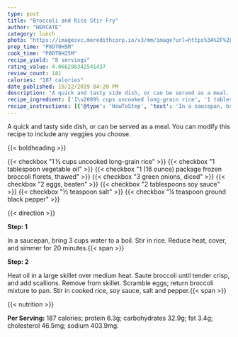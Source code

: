 ```yaml
---
type: post
title: "Broccoli and Rice Stir Fry"
author: "HERCATE"
category: lunch
photo: "https://imagesvc.meredithcorp.io/v3/mm/image?url=https%3A%2F%2Fimages.media-allrecipes.com%2Fuserphotos%2F356279.jpg"
prep_time: "P0DT0H5M"
cook_time: "P0DT0H25M"
recipe_yield: "8 servings"
rating_value: 4.066298342541437
review_count: 181
calories: "187 calories"
date_published: 10/22/2019 04:20 PM
description: "A quick and tasty side dish, or can be served as a meal. You can modify this recipe to include any veggies you choose."
recipe_ingredient: ['1\u2009½ cups uncooked long-grain rice', '1 tablespoon vegetable oil', '1 (16 ounce) package frozen broccoli florets, thawed', '3 green onions, diced', '2 eggs, beaten', '2 tablespoons soy sauce', '½ teaspoon salt', '¼ teaspoon ground black pepper']
recipe_instructions: [{'@type': 'HowToStep', 'text': 'In a saucepan, bring 3 cups water to a boil. Stir in rice. Reduce heat, cover, and simmer for 20 minutes.\n'}, {'@type': 'HowToStep', 'text': 'Heat oil in a large skillet over medium heat. Saute broccoli until tender crisp, and add scallions. Remove from skillet. Scramble eggs; return broccoli mixture to pan. Stir in cooked rice, soy sauce, salt and pepper.\n'}]
---
```


A quick and tasty side dish, or can be served as a meal. You can modify this recipe to include any veggies you choose. 

{{< boldheading >}}

{{< checkbox "1 ½ cups uncooked long-grain rice" >}}
{{< checkbox "1 tablespoon vegetable oil" >}}
{{< checkbox "1 (16 ounce) package frozen broccoli florets, thawed" >}}
{{< checkbox "3  green onions, diced" >}}
{{< checkbox "2  eggs, beaten" >}}
{{< checkbox "2 tablespoons soy sauce" >}}
{{< checkbox "½ teaspoon salt" >}}
{{< checkbox "¼ teaspoon ground black pepper" >}}


{{< direction >}}

**Step: 1**

In a saucepan, bring 3 cups water to a boil. Stir in rice. Reduce heat, cover, and simmer for 20 minutes.{{< span >}}

**Step: 2**

Heat oil in a large skillet over medium heat. Saute broccoli until tender crisp, and add scallions. Remove from skillet. Scramble eggs; return broccoli mixture to pan. Stir in cooked rice, soy sauce, salt and pepper.{{< span >}}

{{< nutrition >}}

**Per Serving:** 187 calories; protein 6.3g; carbohydrates 32.9g; fat 3.4g; cholesterol 46.5mg; sodium 403.9mg.